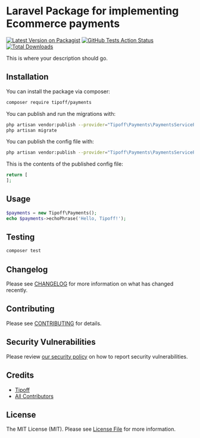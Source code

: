 # Laravel Package for implementing Ecommerce payments

[![Latest Version on Packagist](https://img.shields.io/packagist/v/tipoff/payments.svg?style=flat-square)](https://packagist.org/packages/tipoff/payments)
[![GitHub Tests Action Status](https://img.shields.io/github/workflow/status/tipoff/payments/run-tests?label=tests)](https://github.com/tipoff/payments/actions?query=workflow%3ATests+branch%3Amaster)
[![Total Downloads](https://img.shields.io/packagist/dt/tipoff/payments.svg?style=flat-square)](https://packagist.org/packages/tipoff/payments)


This is where your description should go.

## Installation

You can install the package via composer:

```bash
composer require tipoff/payments
```

You can publish and run the migrations with:

```bash
php artisan vendor:publish --provider="Tipoff\Payments\PaymentsServiceProvider" --tag="payments-migrations"
php artisan migrate
```

You can publish the config file with:
```bash
php artisan vendor:publish --provider="Tipoff\Payments\PaymentsServiceProvider" --tag="payments-config"
```

This is the contents of the published config file:

```php
return [
];
```

## Usage

```php
$payments = new Tipoff\Payments();
echo $payments->echoPhrase('Hello, Tipoff!');
```

## Testing

```bash
composer test
```

## Changelog

Please see [CHANGELOG](CHANGELOG.md) for more information on what has changed recently.

## Contributing

Please see [CONTRIBUTING](.github/CONTRIBUTING.md) for details.

## Security Vulnerabilities

Please review [our security policy](../../security/policy) on how to report security vulnerabilities.

## Credits

- [Tipoff](https://github.com/tipoff)
- [All Contributors](../../contributors)

## License

The MIT License (MIT). Please see [License File](LICENSE.md) for more information.

